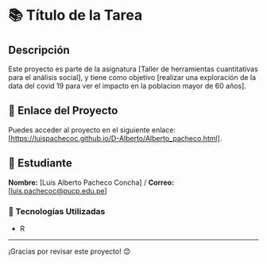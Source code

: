 # 📚 Título de la Tarea

## Descripción
Este proyecto es parte de la asignatura [Taller de herramientas cuantitativas para el análisis social], y tiene como objetivo [realizar una exploración de la data del covid 19 para ver el impacto en la poblacion mayor de 60 años].

## 📌 Enlace del Proyecto
Puedes acceder al proyecto en el siguiente enlace: [https://luispachecoc.github.io/D-Alberto/Alberto_pacheco.html].

## 👤 Estudiante
**Nombre:** [Luis Alberto Pacheco Concha] /
**Correo:** [luis.pachecoc@pucp.edu.pe]

### 🚀 Tecnologías Utilizadas
- R
---

¡Gracias por revisar este proyecto! 😊
